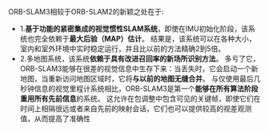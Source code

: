 ORB-SLAM3相较于ORB-SLAM2的新颖之处在于:
- 1.**基于功能的紧密集成的视觉惯性SLAM系统**，即使在IMU初始化阶段，该系统也完全依赖于**最大后验（MAP）估计**。 结果是，该系统可以在各种大小，室内和室外环境中实时稳定运行，并且比以前的方法精确2到5倍。
- 2.多地图系统，该系统**依赖于具有改进召回率的新场所识别方法**。 多亏了它，ORB-SLAM3能够在很差的视觉信息中生存下来：当丢失时，它会启动一个新地图，当重新访问地图区域时，它将**与以前的地图无缝合并**。 与仅使用最后几秒钟信息的视觉里程计系统相比，ORB-SLAM3是第一个**能够在所有算法阶段重用所有先前信息**的系统。 这允许在包调整中包含可见的关键帧，即使它们在时间上相隔很远或者来自先前的映射会话，它们也可以提供较高的视差观测值，从而提高了准确性
